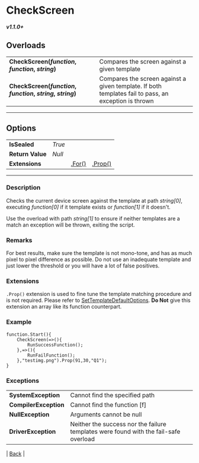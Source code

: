 # CheckScreen
***v1.1.0+***
## Overloads
|   |    | 
| :--- | :--- | 
| **CheckScreen(*function*, *function*, *string*)** | Compares the screen against a given template | 
| **CheckScreen(*function*, *function*, *string*, *string*)** | Compares the screen against a given template. If both templates fail to pass, an exception is thrown | 

---

## Options
|   |   |  |  | 
| :--- | :--- | :--- | :--- | 
| **IsSealed** | *True* |  |  | 
| **Return Value** | *Null* |  |  | 
| **Extensions** |  | [.For()](../Extensions.md#for) | [.Prop()](../Extensions.md#prop) | 



---

### Description
Checks the current device screen against the template at path *string[0]*, executing *function[0]* if it template exists or *function[1]* if it doesn't.

Use the overload with path *string[1]* to ensure if neither templates are a match an exception will be thrown, exiting the script.
### Remarks
For best results, make sure the template is not mono-tone, and has as much pixel to pixel difference as possible. Do not use an inadequate template and just lower the threshold or you will have a lot of false positives.
### Extensions
`.Prop()` extension is used to fine tune the template matching procedure and is not required. Please refer to [SetTemplateDefaultOptions](SetTemplateDefaultOptions.md). **Do Not** give this extension an array like its function counterpart.
### Example
```
function.Start(){
	CheckScreen(=>(){
		RunSuccessFunction();
	},=>(){
		RunFailFunction();
	},"testimg.png").Prop(91,30,"Q1");
}
```
### Exceptions
|   |   | 
| :--- | :--- | 
| **SystemException** | Cannot find the specified path |
| **CompilerException** | Cannot find the function [f] | 
| **NullException** | Arguments cannot be null |
| **DriverException** | Neither the success nor the failure templates were found with the fail-safe overload |



| [Back](README.md) |